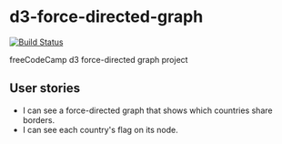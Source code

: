 # d3-force-directed-graph

[![Build Status](https://travis-ci.org/kevcomedia/d3-force-directed-graph.svg?branch=master)](https://travis-ci.org/kevcomedia/d3-force-directed-graph)

freeCodeCamp d3 force-directed graph project

## User stories

- I can see a force-directed graph that shows which countries share borders.
- I can see each country's flag on its node.
